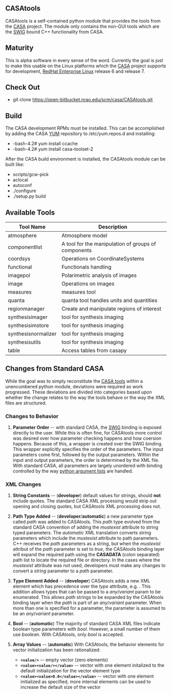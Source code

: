 
## CASAtools

CASAtools is a self-contained python module that provides the tools from the [CASA](http://casa.nrao.edu/) project. The module only contains the non-GUI tools which are the [SWIG](http://swig.org) bound C++ functionality from CASA.

## Maturity

This is alpha software in every sense of the word. Currently the goal is just to make this usable on the Linux platforms which the [CASA](http://casa.nrao.edu) project supports for development, [RedHat Enterprise Linux](https://www.redhat.com/en/technologies/linux-platforms/enterprise-linux) release 6 and release 7.

## Check Out

* git clone https://open-bitbucket.nrao.edu/scm/casa/CASAtools.git

## Build

The CASA development RPMs must be installed. This can be accomplished by adding the CASA [YUM](https://en.wikipedia.org/wiki/Yum_(.rpm)) repository to /etc/yum.repos.d and installing:

* -bash-4.2# yum install ccache
* -bash-4.2# yum install casa-toolset-2

After the CASA build environment is installed, the CASAtools module can be built like:

* scripts/gcw-pick
* aclocal
* autoconf
* ./configure
* ./setup.py build

## Available Tools

| Tool Name           | Description                                         |
| ------------------- | --------------------------------------------------- |
| atmosphere          | Atmosphere model                                    |
| componentlist       | A tool for the manipulation of groups of components |
| coordsys            | Operations on CoordinateSystems                     |
| functional          | Functionals handling                                |
| imagepol            | Polarimetric analysis of images                     |
| image               | Operations on images                                |
| measures            | measures tool                                       |
| quanta              | quanta tool handles units and quantities            |
| regionmanager       | Create and manipulate regions of interest           |
| synthesisimager     | tool for synthesis imaging                          |
| synthesisimstore    | tool for synthesis imaging                          |
| synthesisnormalizer | tool for synthesis imaging                          |
| synthesisutils      | tool for synthesis imaging                          |
| table               | Access tables from casapy                           |

## Changes from Standard CASA

While the goal was to simply reconstitute the [CASA tools](https://open-bitbucket.nrao.edu/projects/CASA/repos/casa/browse/gcwrap/tools) within a unencumbered python module, deviations were required as work progressed. These deviations are divided into categories based upon whether the change relates to the way the tools behave or the way the XML files are structured.

### Changes to Behavior

1. __Parameter Order__ -- with standard CASA, the [SWIG](http://swig.org) binding is exposed directly to the user. While this is often fine, for CASAtools more control was desired over how parameter checking happens and how coersion happens. Because of this, a wrapper is created over the SWIG binding. This wrapper explicitly specifies the order of the parameters. The input parameters come first, followed by the output parameters. Within the input and output parameters, the order is determined by the XML file. With standard CASA, all parameters are largely unordered with binding controlled by the way [python argument lists](https://stackoverflow.com/questions/3394835/args-and-kwargs) are handled.

### XML Changes

1. __String Constants__ -- (**developer**) default values for strings, should **not** include quotes. The standard CASA XML processing would strip out opening and closing quotes, but CASAtools XML processing does not.

2. __Path Type Added__ -- (**developer**/**automatic**) a new parameter type called *path* was added to CASAtools. This *path* type evolved from the standard CASA convention of adding the *mustexist* attribute to string typed parameters. The *automatic* XML translation converts string parameters which include the *mustexist* attribute to path parameters. C++ receives the *path* parameters as a string, but when the *mustexist* attribut of the *path* parameter is set to *true*, the CASAtools binding layer will expand the required path using the **CASADATA** (colon separated) path list to locate the required file or directory. In the cases where the *mustexist* attribute was not used, developers must make any changes to convert a *string* parameter to a *path* parameter.

3. __Type Element Added__ -- (**developer**) CASAtools adds a new *<type>* XML element which has precedence over the *type* attribute, e.g. *<param type="...">*. This addition allows types that can be passed to a *any*/*variant* param to be enumerated. This allows *path* strings to be expanded by the CASAtools binding layer when the *path* is part of an *any*/*variant* parameter. When more than one *<type>* is specified for a parameter, the parameter is assumed to be an *any*/*variant* parameter.

4. __Bool__ -- (**automatic**) The majority of standard CASA XML files indicate boolean type parameters with *bool*. However, a small number of them use *boolean*. With CASAtools, only *bool* is accepted.

5. __Array Values__ -- (**automatic**) With CASAtools, the behavior *<value>* elements for vector initialization has been rationalized:
    * **`<value/>`** -- empty vector (zero elements)
    * **`<value><value/></value>`** -- vector with one element initalized to the default initialization for the vector element type
    * **`<value><value>0.0</value></value>`** -- vector with one element initialized as specified, more internal *<value>* elements can be used to increase the default size of the vector

